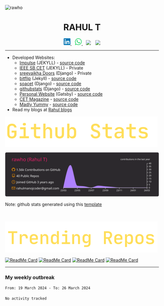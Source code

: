 

<!-- ![rahul t](assets/banner.gif) -->

<p align="left"> <img src="https://komarev.com/ghpvc/?username=rawho&label=Views&color=blue&style=plastic" alt="rawho" /> </p>



<h1 align="center">
RAHUL T
</h1>



<p align="center">

<a href="https://linkedin.com/in/rahulmanojt">
  <img alt="Rahul's Linkdein" width="22px" src="assets/linkedin.svg" />
</a>
&ensp;
<a href="https://wa.me/+919747406685">
  <img alt="Rahul's Whatsapp" width="22px" src="assets/whatsapp.svg" />
</a>
&ensp;
<a href="https://rahult.in/"><img height="26px" src="https://img.shields.io/badge/rahult.in-2e2bad?style=for-the-badge&logo=google%20chrome&logoColor=yellow"/></a>
&ensp;
<a href="mailto:rahulmanoj@cet.ac.in"><img height="26px" src="https://img.shields.io/badge/rahulmanoj@cet.ac.in-37367a?style=for-the-badge&logo=gmail&logoColor=red"/></a>

</p>

---


-  Developed Websites: 
    - [Impulse](https://impulsecet.in) (JEKYLL) - [source code](https://github.com/impulsecet/impulsecet.github.io)
    - [IEEE SB CET](http://ieee.cet.ac.in) (JEKYLL) - Private
    - [sreevaikha Doors](https://www.sreevaikhadoors.com) (Django) - Private
    - [bitflip](https://bit-flip.tech) (Jekyll) - [source code](https://github.com/rawho/rawho.github.io)
    - [soacet](https://soacet.in) (Django) - [source code](https://github.com/rawho/soa-cet)
    - [githubstats](https://github-developer-stats.herokuapp.com/) (Django) - [source code](https://github.com/rawho/githubstats)
    - [Personal Website](https://rahult.in) (Gatsby) - [source code](https://github.com/rawho/rawho.github.io)
    - [CET Magazine](https://cetmagazine.ml) - [source code](https://github.com/rawho/CET-Magazine-website)
    - [Madly Yummy](https://rahult.in/madly_yummy) - [source code](https://github.com/rawho/madly_yummy)
- Read my blogs at [Rahul blogs](https://rahult.in/blogs)







![github-stats](assets/Github%20Stats.svg)

![](https://raw.githubusercontent.com/rawho/rawho/master/profile-summary-card-output/monokai/0-profile-details.svg)

Note: github stats generated using this [template](https://github.com/vn7n24fzkq/github-profile-summary-cards)


<br><br>
<img src="assets/TrendingRepos.svg">

[![ReadMe Card](https://github-readme-stats.vercel.app/api/pin/?username=rawho&repo=assBOT&theme=tokyonight)](https://github.com/rawho/assBOT)
[![ReadMe Card](https://github-readme-stats.vercel.app/api/pin/?username=rawho&repo=flipkart-scraper&theme=dark)](https://github.com/rawho/flipkart-scraper)
[![ReadMe Card](https://github-readme-stats.vercel.app/api/pin/?username=rawho&repo=portfolio-jekyll&theme=dark)](https://github.com/rawho/portfolio-jekyll)
[![ReadMe Card](https://github-readme-stats.vercel.app/api/pin/?username=rawho&repo=rawho.github.io&theme=tokyonight)](https://github.com/rawho/rawho.github.io) 

------------
### My weekly outbreak
<!--START_SECTION:waka-->

```txt
From: 19 March 2024 - To: 26 March 2024

No activity tracked
```

<!--END_SECTION:waka-->
